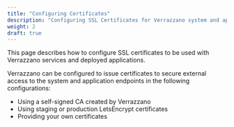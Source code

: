 ```yaml
---
title: "Configuring Certificates"
description: "Configuring SSL Certificates for Verrazzano system and application endpoints"
weight: 2
draft: true
---
```


This page describes how to configure SSL certificates to be used with Verrazzano services and deployed applications.

Verrazzano can be configured to issue certificates to secure external access to the system and application endpoints in
the following configurations:

* Using a self-signed CA created by Verrazzano
* Using staging or production LetsEncrypt certificates
* Providing your own certificates

